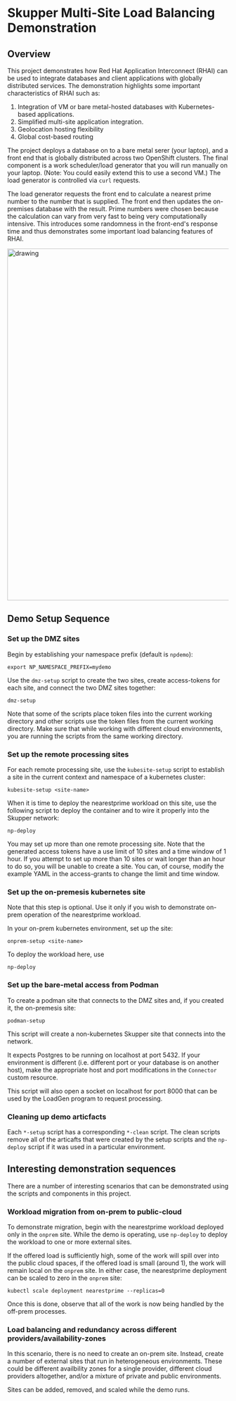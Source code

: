 # Skupper Multi-Site Load Balancing Demonstration

## Overview
This project demonstrates how Red Hat Application Interconnect (RHAI) can be used to integrate databases and client applications with globally distributed services. The demonstration highlights some important characteristics of RHAI such as:
1. Integration of VM or bare metal-hosted databases with Kubernetes-based applications.
2. Simplified multi-site application integration.
3. Geolocation hosting flexibility
4. Global cost-based routing

The project deploys a database on to a bare metal serer (your laptop), and a front end that is globally distributed across two OpenShift clusters. The final component is a work scheduler/load generator that you will run manually on your laptop. (Note: You could easily extend this to use a second VM.) The load generator is controlled via `curl` requests. 

The load generator requests the front end to calculate a nearest prime number to the number that is supplied. The front end then updates the on-premises database with the result. Prime numbers were chosen because the calculation can vary from very fast to being very computationally intensive. This introduces some randomness in the front-end's response time and thus demonstrates some important load balancing features of RHAI.

<img src="./docs/images/deployment-architecture.png" alt="drawing" width="800"/>

## Demo Setup Sequence

### Set up the DMZ sites
Begin by establishing your namespace prefix (default is `npdemo`):
```
export NP_NAMESPACE_PREFIX=mydemo
```

Use the `dmz-setup` script to create the two sites, create access-tokens for each site, and connect the two DMZ sites together:
```
dmz-setup
```

Note that some of the scripts place token files into the current working directory and other scripts use the token files from the current working directory.  Make sure that while working with different cloud environments, you are running the scripts from the same working directory.

### Set up the remote processing sites
For each remote processing site, use the `kubesite-setup` script to establish a site in the current context and namespace of a kubernetes cluster:
```
kubesite-setup <site-name>
```

When it is time to deploy the nearestprime workload on this site, use the following script to deploy the container and to wire it properly into the Skupper network:

```
np-deploy
```

You may set up more than one remote processing site.  Note that the generated access tokens have a use limit of 10 sites and a time window of 1 hour.  If you attempt to set up more than 10 sites or wait longer than an hour to do so, you will be unable to create a site.  You can, of course, modify the example YAML in the access-grants to change the limit and time window.

### Set up the on-premesis kubernetes site
Note that this step is optional.  Use it only if you wish to demonstrate on-prem operation of the nearestprime workload.

In your on-prem kubernetes environment, set up the site:
```
onprem-setup <site-name>
```

To deploy the workload here, use
```
np-deploy
```

### Set up the bare-metal access from Podman
To create a podman site that connects to the DMZ sites and, if you created it, the on-premesis site:
```
podman-setup
```

This script will create a non-kubernetes Skupper site that connects into the network.

It expects Postgres to be running on localhost at port 5432.  If your environment is different (i.e. different port or your database is on another host), make the appropriate host and port modifications in the `Connector` custom resource.

This script will also open a socket on localhost for port 8000 that can be used by the LoadGen program to request processing.

### Cleaning up demo articfacts
Each `*-setup` script has a corresponding `*-clean` script.  The clean scripts remove all of the articafts that were created by the setup scripts and the `np-deploy` script if it was used in a particular environment.

## Interesting demonstration sequences
There are a number of interesting scenarios that can be demonstrated using the scripts and components in this project.

### Workload migration from on-prem to public-cloud
To demonstrate migration, begin with the nearestprime workload deployed only in the `onprem` site.  While the demo is operating, use `np-deploy` to deploy the workload to one or more external sites.

If the offered load is sufficiently high, some of the work will spill over into the public cloud spaces, if the offered load is small (around 1), the work will remain local on the `onprem` site.  In either case, the nearestprime deployment can be scaled to zero in the `onprem` site:
```
kubectl scale deployment nearestprime --replicas=0
```
Once this is done, observe that all of the work is now being handled by the off-prem processes.

### Load balancing and redundancy across different providers/availability-zones
In this scenario, there is no need to create an on-prem site.  Instead, create a number of external sites that run in heterogeneous environments.  These could be different availbility zones for a single provider, different cloud providers altogether, and/or a mixture of private and public environments.

Sites can be added, removed, and scaled while the demo runs.
